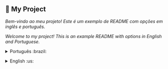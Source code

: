 ## **🚀 My Project**
_*Bem-vindo ao meu projeto! Este é um exemplo de README com opções em inglês e português.*_

_*Welcome to my project! This is an example README with options in English and Portuguese.*_

<a name="portuguese"></a>
<details>
<summary>Português :brazil:</summary>
  Repositório utilizado para testar componentes e funcionalidades em reactjs no app nextjs.
</details>

<a name="english"></a>
<details>
<summary>English :us:</summary>
  Repository used to test reactjs components and features in the nextjs app.
</details>


